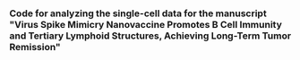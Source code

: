 ### Code for analyzing the single-cell data for the manuscript "Virus Spike Mimicry Nanovaccine Promotes B Cell Immunity and Tertiary Lymphoid Structures, Achieving Long-Term Tumor Remission"
